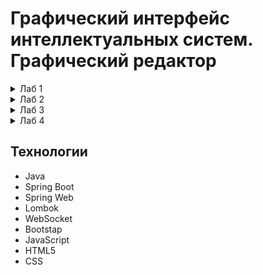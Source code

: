 # Графический интерфейс интеллектуальных систем. Графический редактор
<details>
  <summary>Лаб 1</summary>
  
## Цель
Разработать элементарный графический редактор, реализующий построение отрезков с помощью алгоритма ЦДА, целочисленного алгоритма Брезенхема и алгоритма Ву. Вызов способа генерации отрезка задается из пункта меню и доступно через панель инструментов «Отрезки». В редакторе кроме режима генерации отрезков в пользовательском окне должен быть предусмотрен отладочный режим, где отображается пошаговое решение на дискретной сетке.

## Описание алгоритмов
### Цифровой Дифференциальный Анализатор
Цифровой дифференциальный анализатор (ЦДА) – это алгоритм, основанный на аппроксимации прямой линии путем равномерного приращения координат. Он разбивает отрезок на равные шаги по одной из координат и вычисляет соответствующие значения другой координаты.

### Алгоритм Брезенхема
Алгоритм Брезенхема основан на выборе оптимального пикселя с использованием целочисленных вычислений. В отличие от ЦДА, он исключает необходимость работы с дробными числами, используя пошаговое накопление ошибки, чтобы принять решение о том, какой пиксель закрасить на следующем шаге.

### Алгоритм Ву
Алгоритм Ву предназначен для построения сглаженных (антиалиасинговых) линий. В отличие от Брезенхема, который выбирает один пиксель на каждом шаге, Ву использует два соседних пикселя, назначая им разные уровни яркости, чтобы сгладить границы линии и уменьшить эффект "ступенек" (aliasing).

## Интерфейс
![image](https://github.com/user-attachments/assets/8e8ca62e-dfca-4508-a474-03065f326272)

## Реализация
Функция получения данных от клиента через WebSocket, выбор соответствующего алгоритма.
```java
@MessageMapping("/draw")
@SendTo("/topic/line")
public List<Point> receivePoints(@RequestBody JsonNode jsonData) {
    System.out.println("websocket correct work");
    List<Point> result;
    String tool = jsonData.get("tool").asText();
    System.out.println("Selected tool: " + tool);

    System.out.println("Selected algorithm: " + jsonData.get("alg").asText());
    if (jsonData.get("alg").asText().equals("DDA")) {
        result = digitalDifferentialAnalyzer.processing(jsonData);
    } else if (jsonData.get("alg").asText().equals("Bresenham")) {
        result = bresenhamAlgorithm.drawLine(jsonData);
    } else {
        result = wuLineAlgorithm.drawLine(jsonData);
    }
    return result;
}
```

Функция отрисовки точки на стороне клиента.
```js
function drawPoint(x, y, alpha) {
    ctx.beginPath();
    ctx.arc(x, y, 1, 0, Math.PI * 2);
    if (selectedTool === 'Pen') {
        ctx.fillStyle = colorInput.value;
    } else {
        if (selectAlgorithm === 'DDA') {
            ctx.fillStyle = 'red';
        } else if (selectAlgorithm === 'Bresenham') {
            ctx.fillStyle = 'green';
        } else if (selectAlgorithm === 'VU') {
            ctx.fillStyle = 'rgba(0, 0, 255, ' + alpha + ')';
        } else {
            ctx.fillStyle = 'black';
        }
    }
    ctx.fill();
    ctx.closePath();
}
```

## Вывод
В результате реализации графического редактора, использующего алгоритмы построения отрезков (ЦДА, Брезенхема и Ву), была создана система, обеспечивающая интерактивное рисование отрезков с возможностью отображения пошагового процесса.

</details>

<details>
  <summary>Лаб 2</summary>
  
## Цель
Разработать элементарный графический редактор, реализующий построение линий второго порядка. Вызов способа генерации линии второго порядка задается из пункта меню и доступно через панель инструментов «Линии 2-го порядка». В редакторе кроме режима генерации линий второго порядка в пользовательском окне должен быть предусмотрен отладочный режим, где отображается пошаговое решение на дискретной сетке.

## Описание алгоритмов
### Алгоритм построения окружности
Алгоритм использует метод Брезенхэма для построения окружности. Начиная с точки (0, r), он вычисляет точки окружности в одном октанте, а затем симметрично отражает их в остальные семь октантов. Решающая переменная d определяет, какую точку выбрать на следующем шаге. Для каждой вычисленной точки добавляются восемь симметричных точек относительно центра окружности (xc, yc).

### Алгоритм построения эллипса
Алгоритм адаптирует метод Брезенхэма для построения эллипса. Эллипс делится на две части: верхнюю и нижнюю. Начиная с точки (0, b), алгоритм вычисляет точки эллипса, используя решающую переменную d. В первой части алгоритма строится верхняя половина эллипса, а во второй — нижняя. Для каждой точки добавляются четыре симметричные точки относительно центра эллипса (xc, yc).

### Алгоритм построения гиперболы
Алгоритм строит гиперболу, используя параметрическое уравнение. В зависимости от ориентации гиперболы (вертикальная или горизонтальная), он обходит значения y или x с шагом step и вычисляет соответствующие точки. Для каждой точки добавляются четыре симметричные точки относительно центра гиперболы (xc, yc). Шаг step определяет плотность точек и влияет на точность отображения гиперболы.

### Алгоритм построения параболы
Алгоритм строит параболу, используя параметрическое уравнение. В зависимости от ориентации параболы (вверх или вниз), он обходит значения y и вычисляет соответствующие значения x. Для каждого y добавляются две симметричные точки относительно оси параболы. Алгоритм позволяет задать параметры параболы (a и n), которые влияют на её форму.

## Интерфейс
![image](https://github.com/user-attachments/assets/49a37b9d-de85-41f6-925d-01e58f980075)


## Реализация
Функция получения данных от клиента через WebSocket, выбор соответствующего алгоритма.
```java
 @MessageMapping("/drawSecondLineOrder")
    @SendTo("/topic/secondLineOrder")
    public List<Point> receivePointsToSecondLine(@RequestBody JsonNode jsonData) {
        System.out.println("websocket2 correct work");
        List<Point> result = new ArrayList<>();
        System.out.println(jsonData.get("figure").asText());
        System.out.println(jsonData.get("figure").asText().equals("Circle"));
        if (jsonData.get("figure").asText().equals("Circle")) {
            result = lineSecondOrderAlgorithm.generateCircle(jsonData);
            result.remove(0);
        } else if (jsonData.get("figure").asText().equals("Ellipse")) {
            result = lineSecondOrderAlgorithm.generateEllipse(jsonData);
            result.remove(0);
        } else if (jsonData.get("figure").asText().equals("Hyperbola")) {
            result = lineSecondOrderAlgorithm.generateHyperbola(jsonData);
            result.remove(0);
        } else {
            result = lineSecondOrderAlgorithm.generateParabola(jsonData);
            result.remove(0);
        }
        return result;
    }
```

Алгоритм построения параболы.
```java
public List<Point> generateParabola(JsonNode jsonData) {
        List<Point> points = parsePointsToAlgorithmsService.parseFromJson(jsonData);
        int xc = points.getFirst().getX();
        int yc = points.getFirst().getY();
        double a = jsonData.get("a").asDouble();
        double n = jsonData.get("b").asDouble();
        boolean position = jsonData.get("position").asBoolean();

        int yLimit = 300;
        for (int y = 0; y <= yLimit; y++) {
            double x = Math.pow(y / a, 1.0 / n);
            int xPixel = (int) Math.round(x);

            int yPixel = position ? yc - y : yc + y;
            points.add(new Point(xc + xPixel, yPixel));
            points.add(new Point(xc - xPixel, yPixel));
        }

        return points;
    }
```

## Вывод
В ходе работы был создан простой графический редактор, позволяющий строить и визуализировать различные кривые, включая окружности, эллипсы, гиперболы и параболы. Для взаимодействия между серверной и клиентской частями использовался WebSocket, обеспечивающий передачу параметров в реальном времени.

</details>

<details>
  <summary>Лаб 3</summary>
  
## Цель
Разработать элементарный графический редактор, реализующий построение параметрических кривых, используя форму Эрмита, форму Безье и B-сплайн. Выбор метода задается из пункта меню и доступен через панель инструментов «Кривые». В редакторе должен быть предусмотрен режим корректировки опорных точек и состыковки сегментов. В программной реализации необходимо реализовать базовые функции матричных вычислений.

## Описание алгоритмов
### Алгоритм построения кривой Эрмита
Кривая Эрмита — это параметрическая кривая, которая задается двумя точками (начало и конец кривой) и двумя касательными векторами в этих точках. Она позволяет плавно интерполировать между двумя точками, учитывая направление и скорость изменения кривой в этих точка

### Алгоритм построения кривой Безье
Кривая Безье — это параметрическая кривая, которая задается набором контрольных точек. В вашем случае используется кубическая кривая Безье, которая требует четыре контрольные точки. Кривая Безье плавно интерполирует между этими точками, создавая гладкую форму.

### Алгоритм построения B-сплайна
B-сплайн — это более гибкая параметрическая кривая, которая задается набором контрольных точек и узловым вектором. Узловой вектор определяет, как контрольные точки влияют на форму кривой. B-сплайн позволяет создавать сложные кривые с высокой степенью гладкости.

## Интерфейс
![image](https://github.com/user-attachments/assets/7d5c5dad-d41c-450b-972e-9147c8fc2652)



## Реализация
Функция получения данных от клиента через WebSocket, выбор соответствующего алгоритма.
```java
 @MessageMapping("/drawCurveLineOrder")
    @SendTo("/topic/curveLine")
    public List<Point> receivePointsToCurveLine(@RequestBody JsonNode jsonData) {
        System.out.println("websocket3 correct work");
        List<Point> result = new ArrayList<>();
        System.out.println(jsonData.get("figure").asText());
        if (jsonData.get("figure").asText().equals("Hermite")) {
            result = parametricCurvesService.generateHermiteCurve(jsonData);
        } else if (jsonData.get("figure").asText().equals("B-spline")) {
            result = parametricCurvesService.generateBSplineCurve(jsonData);
        } else {
            result = parametricCurvesService.generateBezierCurve(jsonData);
        }
        for (Point p : result) {
            System.out.println(p.getX() + " " + p.getY());
        }
        return result;
    }
```

Алгоритм построения кривой Эрмита.
```java
public List<Point> generateHermiteCurve(JsonNode jsonData) {
        List<Point> points = parsePointsToAlgorithmsService.parseFromJson(jsonData);

        if (points.size() != 4) {
            throw new IllegalArgumentException("Для построения кривой Эрмита требуется ровно 4 точки.");
        }
        Point p0 = points.get(0);
        Point p1 = points.get(1);
        Point t0 = points.get(2);
        Point t1 = points.get(3);

        List<Point> hermiteCurve = new ArrayList<>();
        int numPoints = 1000;

        for (int i = 0; i <= numPoints; i++) {
            double t = (double) i / numPoints;
            Point interpolatedPoint = hermiteInterpolate(p0, p1, t0, t1, t);
            hermiteCurve.add(interpolatedPoint);
        }

        return hermiteCurve;
    }
```

## Вывод
В ходе работы был создан простой графический редактор, позволяющий строить и визуализировать различные кривые алгоритмами Эрмита, Безье, B-сплайна. Для взаимодействия между серверной и клиентской частями использовался WebSocket, обеспечивающий передачу параметров в реальном времени.

</details>

<details>
  <summary>Лаб 4</summary>
  
## Цель
Разработать графическую программу, выполняющую следующие геометрические преобразования над трехмерным объектом: перемещение, поворот, скалирование, отображение, перспектива. В программе должно быть предусмотрено считывание координат 3D объекта из текстового файла, обработка клавиатуры и выполнение геометрических преобразований в зависимости от нажатых клавиш. Все преобразования следует производить с использованием матричного аппарата и представления координат в однородных координатах.

## Афинные преобразования
Аффинные преобразования — это класс геометрических преобразований в пространстве, которые сохраняют прямые линии и параллельность. Они широко используются в компьютерной графике, машинном обучении, физике и других областях для изменения положения, размера, ориентации и формы объектов.
## Интерфейс
![image](https://github.com/user-attachments/assets/e86b1ada-9e37-40d6-9305-c89a46f8f48e)




## Реализация
Парс точек из файла.
```java
private List<Point3D> parseFileContent(String fileContent) {
        List<Point3D> vertices = new ArrayList<>();
        String[] lines = fileContent.split("\n");

        for (String line : lines) {
            line = line.trim();
            if (!line.isEmpty() && !line.startsWith("#")) {
                String[] coords = line.split("\\s+");
                if (coords.length == 3) {
                    double x = Double.parseDouble(coords[0]);
                    double y = Double.parseDouble(coords[1]);
                    double z = Double.parseDouble(coords[2]);
                    vertices.add(new Point3D(x, y, z));
                }
            }
        }

        return vertices;
    }
```

Функция получения данных от клиента через WebSocket, выбор соответствующего алгоритма.
```java
@MessageMapping("/3dMode")
    @SendTo("/topic/3dMode")
    public List<Point3D> receivePointsTo3dMode(@RequestBody JsonNode jsonData) {
        System.out.println("websocket4 correct work");
        List<Point3D> result = new ArrayList<>();
        System.out.println(jsonData.get("method").asText());
        if (jsonData.get("method").asText().equals("translate")) {
            if (jsonData.has("variable")) {
                result = transformation.translate(this.vertices,jsonData.get("variable").asText(),jsonData.get("value").asDouble());
            } else {
                result = transformation.translate(this.vertices,jsonData.get("tx").asDouble(),jsonData.get("ty").asDouble(),jsonData.get("tz").asDouble());
            }
            this.vertices = result;
        } else if (jsonData.get("method").asText().equals("scale")) {
            result = this.vertices;
        } else if (jsonData.get("method").asText().equals("rotate")) {
            if (jsonData.has("keyboard")) {
                if (jsonData.get("axis").asText().equals("x")) {
                    this.angleX += jsonData.get("angle").asDouble();
                    result = transformation.rotate(this.vertices,jsonData.get("axis").asText(),this.angleX);
                } else if (jsonData.get("axis").asText().equals("y")) {
                    this.angleY += jsonData.get("angle").asDouble();
                    result = transformation.rotate(this.vertices,jsonData.get("axis").asText(),this.angleY);
                } else if (jsonData.get("axis").asText().equals("z")) {
                    this.angleZ += jsonData.get("angle").asDouble();
                    result = transformation.rotate(this.vertices,jsonData.get("axis").asText(),this.angleZ);
                }
            } else {
                if (jsonData.get("axis").asText().equals("x")) {
                    this.angleX = jsonData.get("angle").asDouble();
                    result = transformation.rotate(this.vertices,jsonData.get("axis").asText(),this.angleX);
                } else if (jsonData.get("axis").asText().equals("y")) {
                    this.angleY = jsonData.get("angle").asDouble();
                    result = transformation.rotate(this.vertices,jsonData.get("axis").asText(),this.angleY);
                } else if (jsonData.get("axis").asText().equals("z")) {
                    this.angleZ = jsonData.get("angle").asDouble();
                    result = transformation.rotate(this.vertices,jsonData.get("axis").asText(),this.angleZ);
                }
            }
            System.out.println(this.angleX+" "+this.angleY +" "+this.angleZ);
        } else if (jsonData.get("method").asText().equals("reflect")) {
            result = transformation.reflect(this.vertices,jsonData.get("plane").asText());
        } else if (jsonData.get("method").asText().equals("perspective")) {
            if (jsonData.has("keyboard")) {
                distance = jsonData.get("distance").asDouble();
                result = transformation.perspective(this.vertices, distance);
            } else {
                distance += jsonData.get("distance").asDouble();
                System.out.println(distance);
                result = transformation.perspective(this.vertices, distance);
            }
        }
        return result;
    }
```

Функции для отображения вдоль оси XY.
```java
public List<Point3D> reflect(List<Point3D> vertices, String plane) {
        switch (plane.toLowerCase()) {
            case "xy":
                return reflectXY(vertices);
            case "xz":
                return reflectXZ(vertices);
            case "yz":
                return reflectYZ(vertices);
            default:
                throw new IllegalArgumentException("Недопустимая плоскость. Используйте 'xy', 'xz' или 'yz'.");
        }
    }

public List<Point3D> reflectXY(List<Point3D> vertices) {
        return applyTransformation(vertices, REFLECT_XY_MATRIX);
    }

private List<Point3D> applyTransformation(List<Point3D> vertices, Matrix4x4 matrix) {
        List<Point3D> transformedVertices = new ArrayList<>();
        for (Point3D vertex : vertices) {
            transformedVertices.add(matrix.multiply(vertex));
        }
        return transformedVertices;
    }

private static final Matrix4x4 REFLECT_XY_MATRIX = new Matrix4x4(new double[][]{
            {1, 0, 0, 0},
            {0, 1, 0, 0},
            {0, 0, -1, 0},
            {0, 0, 0, 1}
    });
```

## Вывод
В ходе работы был создан простой графический редактор, позволяющий работать с 3D объектами и выполнять основвные функции, такие как перемещение, отражение, перспектива, масштабирование, вращение. Для взаимодействия между серверной и клиентской частями использовался WebSocket, обеспечивающий передачу параметров в реальном времени.

</details>


## Технологии
- Java
- Spring Boot
- Spring Web
- Lombok
- WebSocket
- Bootstap
- JavaScript
- HTML5
- CSS


